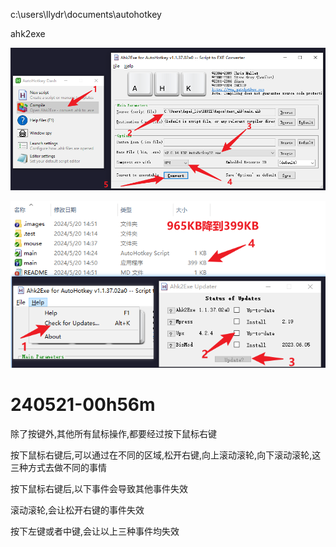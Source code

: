 c:\users\llydr\documents\autohotkey

ahk2exe

![20240520-145154](.images/77cc8e92.png)

![20240520-145559](.images/1da1ac60.png)

# 240521-00h56m

除了按键外,其他所有鼠标操作,都要经过按下鼠标右键

按下鼠标右键后,可以通过在不同的区域,松开右键,向上滚动滚轮,向下滚动滚轮,这三种方式去做不同的事情

按下鼠标右键后,以下事件会导致其他事件失效

滚动滚轮,会让松开右键的事件失效

按下左键或者中键,会让以上三种事件均失效
